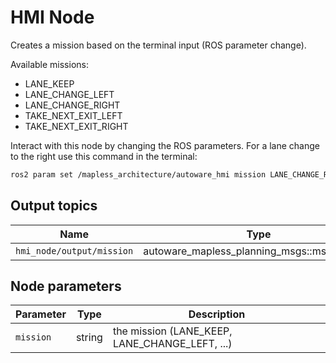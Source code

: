 # HMI Node

Creates a mission based on the terminal input (ROS parameter change).

Available missions:

- LANE_KEEP
- LANE_CHANGE_LEFT
- LANE_CHANGE_RIGHT
- TAKE_NEXT_EXIT_LEFT
- TAKE_NEXT_EXIT_RIGHT

Interact with this node by changing the ROS parameters. For a lane change to the right use this command in the terminal:

```bash
ros2 param set /mapless_architecture/autoware_hmi mission LANE_CHANGE_RIGHT
```

## Output topics

| Name                      | Type                                         | Description |
| ------------------------- | -------------------------------------------- | ----------- |
| `hmi_node/output/mission` | autoware_mapless_planning_msgs::msg::Mission | mission     |

## Node parameters

| Parameter | Type   | Description                                    |
| --------- | ------ | ---------------------------------------------- |
| `mission` | string | the mission (LANE_KEEP, LANE_CHANGE_LEFT, ...) |
